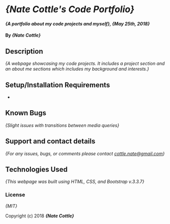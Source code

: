 # _{Nate Cottle's Code Portfolio}_

#### _{A portfolio about my code projects and myself}, {May 25th, 2018}_

#### By _**{Nate Cottle}**_

## Description

_{A webpage showcasing my code projects. It includes a project section and an about me sections which includes my background and interests.}_

## Setup/Installation Requirements

*

## Known Bugs

_{Slight issues with transitions between media queries}_

## Support and contact details

_{For any issues, bugs, or comments please contact cottle.nate@gmail.com}_

## Technologies Used

_{This webpage was built using HTML, CSS, and Bootstrap v.3.3.7}_

### License

*{MIT}*

Copyright (c) 2018 **_{Nate Cottle}_**
